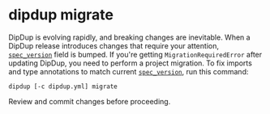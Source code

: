 # dipdup migrate

DipDup is evolving rapidly, and breaking changes are inevitable. When a DipDup release introduces changes that require your attention, [`spec_version`](../config-reference/spec_version.md) field is bumped. If you're getting `MigrationRequiredError` after updating DipDup, you need to perform a project migration. To fix imports and type annotations to match current [`spec_version`](../config-reference/spec_version.md), run this command:

```shell
dipdup [-c dipdup.yml] migrate
```

Review and commit changes before proceeding.